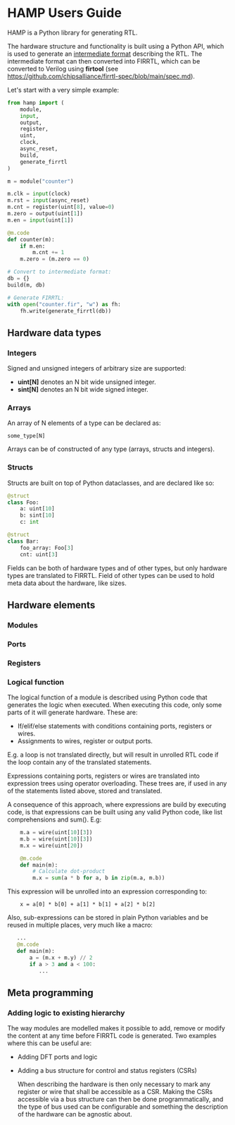 # HAMP Users Guide

HAMP is a Python library for generating RTL.

The hardware structure and functionality is built using a Python API,
which is used to generate an [intermediate format](data-format.md)
describing the RTL.  The intermediate format can then converted into
FIRRTL, which can be converted to Verilog using **firtool**
(see https://github.com/chipsalliance/firrtl-spec/blob/main/spec.md).

Let's start with a very simple example:

```Python
from hamp import (
    module,
    input,
    output,
    register,
    uint,
    clock,
    async_reset,
    build,
    generate_firrtl
)

m = module("counter")

m.clk = input(clock)
m.rst = input(async_reset)
m.cnt = register(uint[8], value=0)
m.zero = output(uint[1])
m.en = input(uint[1])

@m.code
def counter(m):
    if m.en:
        m.cnt += 1
    m.zero = (m.zero == 0)

# Convert to intermediate format:
db = {}
build(m, db)

# Generate FIRRTL:
with open("counter.fir", "w") as fh:
    fh.write(generate_firrtl(db))
```

## Hardware data types

### Integers

Signed and unsigned integers of arbitrary size are supported:

- **uint[N]** denotes an N bit wide unsigned integer.
- **sint[N]** denotes an N bit wide signed integer.

### Arrays

An array of N elements of a type can be declared as:

    some_type[N]

Arrays can be of constructed of any type (arrays, structs and integers).

### Structs

Structs are built on top of Python dataclasses, and are declared like so:

```Python
@struct
class Foo:
    a: uint[10]
    b: sint[10]
    c: int

@struct
class Bar:
    foo_array: Foo[3]
    cnt: uint[3]
```

Fields can be both of hardware types and of other types, but only hardware
types are translated to FIRRTL. Field of other types can be used to hold meta
data about the hardware, like sizes.

## Hardware elements

### Modules

### Ports

### Registers

### Logical function

The logical function of a module is described using Python code that
generates the logic when executed.  When executing this code, only
some parts of it will generate hardware.  These are:

  - If/elif/else statements with conditions containing ports, registers or
    wires.
  - Assignments to wires, register or output ports.

E.g. a loop is not translated directly, but will result in unrolled RTL code if
the loop contain any of the translated statements.

Expressions containing ports, registers or wires are translated into
expression trees using operator overloading.  These trees are, if used
in any of the statements listed above, stored and translated.

A consequence of this approach, where expressions are build by executing
code, is that expressions can be built using any valid Python code, like
list comprehensions and sum(). E.g:

```Python
    m.a = wire(uint[10][3])
    m.b = wire(uint[10][3])
    m.x = wire(uint[20])

    @m.code
    def main(m):
        # Calculate dot-product
        m.x = sum(a * b for a, b in zip(m.a, m.b))
```

This expression will be unrolled into an expression corresponding to:

```
    x = a[0] * b[0] + a[1] * b[1] + a[2] * b[2]
```

Also, sub-expressions can be stored in plain Python variables and be
reused in multiple places, very much like a macro:

```Python
   ...
   @m.code
   def main(m):
       a = (m.x + m.y) // 2
       if a > 3 and a < 100:
          ...
```


## Meta programming

### Adding logic to existing hierarchy

The way modules are modelled makes it possible to add, remove or modify the
content at any time before FIRRTL code is generated.  Two examples where this
can be useful are:

- Adding DFT ports and logic

- Adding a bus structure for control and status registers (CSRs)

  When describing the hardware is then only necessary to mark any register or
  wire that shall be accessible as a CSR.  Making the CSRs accessible via a bus
  structure can then be done programmatically, and the type of bus used can be
  configurable and something the description of the hardware can be agnostic
  about.
